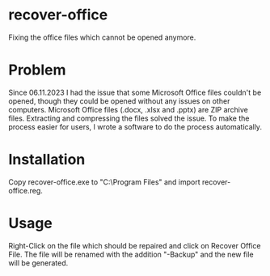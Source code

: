 # recover-office
Fixing the office files which cannot be opened anymore.

# Problem
Since 06.11.2023 I had the issue that some Microsoft Office files couldn't be opened, though they could be opened without any issues on other computers. Microsoft Office files (.docx, .xlsx and .pptx) are ZIP archive files. Extracting and compressing the files solved the issue. To make the process easier for users, I wrote a software to do the process automatically.

# Installation
Copy recover-office.exe to "C:\Program Files\" and import recover-office.reg.

# Usage
Right-Click on the file which should be repaired and click on Recover Office File. The file will be renamed with the addition "-Backup" and the new file will be generated.
